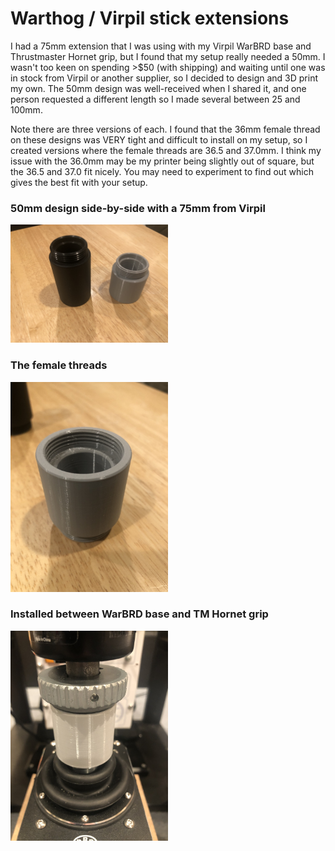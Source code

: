 # Warthog / Virpil stick extensions

I had a 75mm extension that I was using with my Virpil WarBRD base and Thrustmaster Hornet grip, but I found that
my setup really needed a 50mm.  I wasn't too keen on spending >$50 (with shipping) and waiting until one was in
stock from Virpil or another supplier, so I decided to design and 3D print my own.  The 50mm design was well-received
when I shared it, and one person requested a different length so I made several between 25 and 100mm.

Note there are three versions of each.  I found that the 36mm female thread on these designs was VERY tight
and difficult to install on my setup, so I created versions where the female threads are 36.5 and 37.0mm.
I think my issue with the 36.0mm may be my printer being slightly out of square, but the 36.5 and 37.0
fit nicely.  You may need to experiment to find out which gives the best fit with your setup.

### 50mm design side-by-side with a 75mm from Virpil

<img src="Pictures/IMG_7718.JPG" width=50%>

### The female threads

<img src="Pictures/IMG_7721.JPG" width=50%>

### Installed between WarBRD base and TM Hornet grip

<img src="Pictures/IMG_7723.JPG" width=50%>
